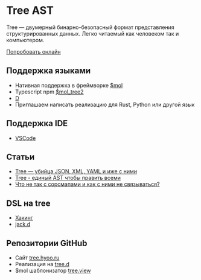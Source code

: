 # Tree AST

Tree — двумерный бинарно-безопасный формат представления структурированных данных. Легко читаемый как человеком так и компьютером.

[Попробовать онлайн](https://tree.hyoo.ru/)

## Поддержка языками
- Нативная поддержка в фреймворке [$mol](https://mol.hyoo.ru/#!section=view.tree)
- Typescript npm [$mol_tree2](https://www.npmjs.com/package/mol_tree2)
- [D](https://github.com/nin-jin/tree.d/blob/master/source/jin/tree.d)
- Приглашаем написать реализацию для Rust, Python или другой язык

## Поддержка IDE
- [VSCode](vscode-language-tree)


## Статьи
- [Tree — убийца JSON, XML, YAML и иже с ними](https://habr.com/ru/post/248147/)
- [Tree - единый AST чтобы править всеми](https://github.com/nin-jin/slides/tree/master/tree)
- [Что не так с сорсмапами и как с ними не связываться?](https://github.com/nin-jin/slides/tree/master/sourcemap)

## DSL на tree
- [Хакинг](https://github.com/nin-jin/slides/tree/master/sourcemap#%D1%8D%D1%82%D0%BE-%D1%87%D1%82%D0%BE-%D0%B7%D0%B0-%D1%85%D0%B0%D0%BA%D0%B8-%D1%82%D0%B0%D0%BA%D0%B8%D0%B5-%D1%88%D0%B0%D0%B1%D0%BB%D0%BE%D0%BD%D0%BD%D1%8B%D0%B9-%D0%BF%D1%80%D0%B8%D0%BC%D0%B5%D1%80)
- [jack.d](https://github.com/nin-jin/jack.d)

## Репозитории GitHub
- Сайт [tree.hyoo.ru](https://github.com/hyoo-ru/tree.hyoo.ru)
- Реализация на [tree.d](https://github.com/nin-jin/tree.d)
- $mol шаблонизатор [tree.view](https://github.com/hyoo-ru/mam_mol/tree/master/tree2)

